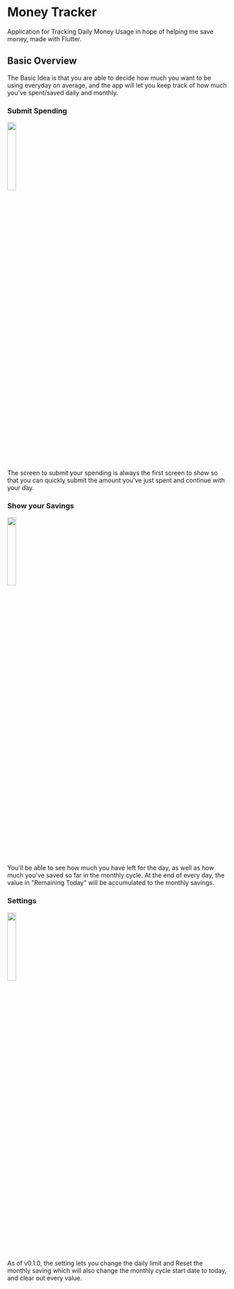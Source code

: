 # Money Tracker

Application for Tracking Daily Money Usage in hope of helping me save money, made with Flutter.

## Basic Overview
The Basic Idea is that you are able to decide how much you want to be using everyday on average, and the app will let you keep track of how much you've spent/saved daily and monthly.

### Submit Spending
<img src="https://github.com/jerichoi224/MoneyTracker/blob/master/media/spend.png" width=20%>

The screen to submit your spending is always the first screen to show so that you can quickly submit the amount you've just spent and continue with your day.

### Show your Savings
<img src="https://github.com/jerichoi224/MoneyTracker/blob/master/media/display.png" width=20%>

You'll be able to see how much you have left for the day, as well as how much you've saved so far in the monthly cycle. At the end of every day, the value in "Remaining Today" will be accumulated to the monthly savings.

### Settings

<img src="https://github.com/jerichoi224/MoneyTracker/blob/master/media/settings.png" width=20%>

As of v0.1.0, the setting lets you change the daily limit and Reset the monthly saving which will also change the monthly cycle start date to today, and clear out every value.
